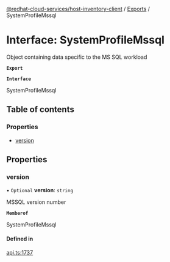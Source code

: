 [@redhat-cloud-services/host-inventory-client](../README.md) / [Exports](../modules.md) / SystemProfileMssql

# Interface: SystemProfileMssql

Object containing data specific to the MS SQL workload

**`Export`**

**`Interface`**

SystemProfileMssql

## Table of contents

### Properties

- [version](SystemProfileMssql.md#version)

## Properties

### version

• `Optional` **version**: `string`

MSSQL version number

**`Memberof`**

SystemProfileMssql

#### Defined in

[api.ts:1737](https://github.com/gkarat/javascript-clients/blob/master/packages/host-inventory/api.ts#L1737)
